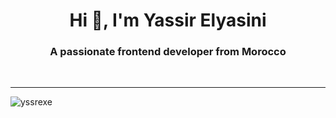 <h1 align="center">Hi 👋, I'm Yassir Elyasini</h1>
<h3 align="center">A passionate frontend developer from Morocco</h3>
<br>

<hr>

<p><img style="display:flex" align="center" src="https://github-readme-streak-stats.herokuapp.com/?user=yssrexe&" alt="yssrexe" /></p>

